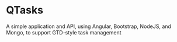 QTasks
======

A simple application and API, using Angular, Bootstrap, NodeJS, and Mongo, to support GTD-style task management
